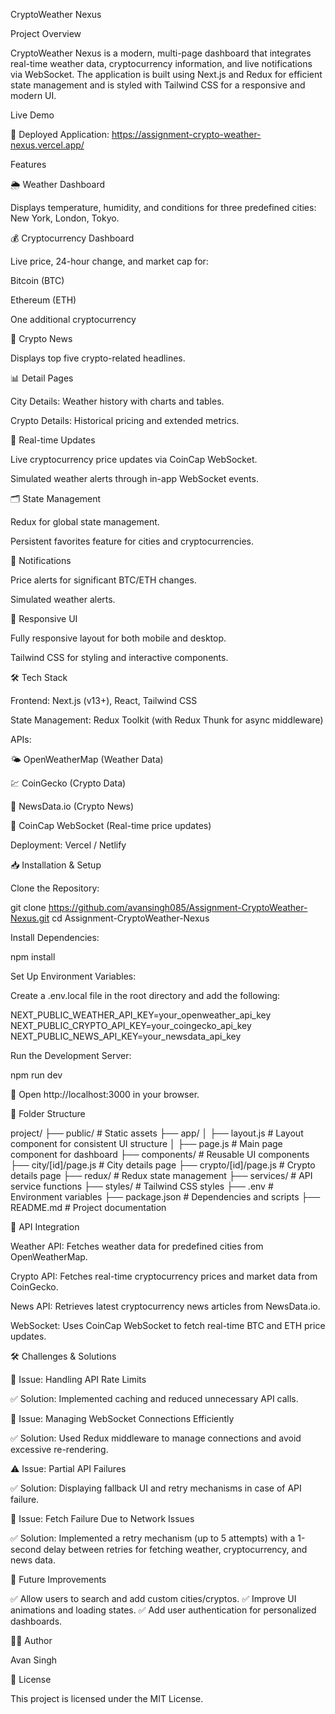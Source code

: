 CryptoWeather Nexus

Project Overview

CryptoWeather Nexus is a modern, multi-page dashboard that integrates real-time weather data, cryptocurrency information, and live notifications via WebSocket. The application is built using Next.js and Redux for efficient state management and is styled with Tailwind CSS for a responsive and modern UI.

Live Demo

🔗 Deployed Application: https://assignment-crypto-weather-nexus.vercel.app/

Features

🌦️ Weather Dashboard

Displays temperature, humidity, and conditions for three predefined cities: New York, London, Tokyo.

💰 Cryptocurrency Dashboard

Live price, 24-hour change, and market cap for:

Bitcoin (BTC)

Ethereum (ETH)

One additional cryptocurrency

📰 Crypto News

Displays top five crypto-related headlines.

📊 Detail Pages

City Details: Weather history with charts and tables.

Crypto Details: Historical pricing and extended metrics.

🔄 Real-time Updates

Live cryptocurrency price updates via CoinCap WebSocket.

Simulated weather alerts through in-app WebSocket events.

🗂️ State Management

Redux for global state management.

Persistent favorites feature for cities and cryptocurrencies.

🔔 Notifications

Price alerts for significant BTC/ETH changes.

Simulated weather alerts.

📱 Responsive UI

Fully responsive layout for both mobile and desktop.

Tailwind CSS for styling and interactive components.

🛠️ Tech Stack

Frontend: Next.js (v13+), React, Tailwind CSS

State Management: Redux Toolkit (with Redux Thunk for async middleware)

APIs:

🌤️ OpenWeatherMap (Weather Data)

💹 CoinGecko (Crypto Data)

📰 NewsData.io (Crypto News)

🔄 CoinCap WebSocket (Real-time price updates)

Deployment: Vercel / Netlify

📥 Installation & Setup

Clone the Repository:

git clone https://github.com/avansingh085/Assignment-CryptoWeather-Nexus.git
cd Assignment-CryptoWeather-Nexus

Install Dependencies:

npm install

Set Up Environment Variables:

Create a .env.local file in the root directory and add the following:

NEXT_PUBLIC_WEATHER_API_KEY=your_openweather_api_key
NEXT_PUBLIC_CRYPTO_API_KEY=your_coingecko_api_key
NEXT_PUBLIC_NEWS_API_KEY=your_newsdata_api_key

Run the Development Server:

npm run dev

🔗 Open http://localhost:3000 in your browser.

📂 Folder Structure

project/
├── public/          # Static assets
├── app/
│   ├── layout.js    # Layout component for consistent UI structure
│   ├── page.js      # Main page component for dashboard
├── components/      # Reusable UI components
├── city/[id]/page.js  # City details page
├── crypto/[id]/page.js # Crypto details page
├── redux/           # Redux state management
├── services/        # API service functions
├── styles/          # Tailwind CSS styles
├── .env             # Environment variables
├── package.json     # Dependencies and scripts
├── README.md        # Project documentation

🔗 API Integration

Weather API: Fetches weather data for predefined cities from OpenWeatherMap.

Crypto API: Fetches real-time cryptocurrency prices and market data from CoinGecko.

News API: Retrieves latest cryptocurrency news articles from NewsData.io.

WebSocket: Uses CoinCap WebSocket to fetch real-time BTC and ETH price updates.

🛠️ Challenges & Solutions

🚧 Issue: Handling API Rate Limits

✅ Solution: Implemented caching and reduced unnecessary API calls.

🔄 Issue: Managing WebSocket Connections Efficiently

✅ Solution: Used Redux middleware to manage connections and avoid excessive re-rendering.

⚠️ Issue: Partial API Failures

✅ Solution: Displaying fallback UI and retry mechanisms in case of API failure.

🔁 Issue: Fetch Failure Due to Network Issues

✅ Solution: Implemented a retry mechanism (up to 5 attempts) with a 1-second delay between retries for fetching weather, cryptocurrency, and news data.

🚀 Future Improvements

✅ Allow users to search and add custom cities/cryptos.
✅ Improve UI animations and loading states.
✅ Add user authentication for personalized dashboards.

👨‍💻 Author

Avan Singh

📜 License

This project is licensed under the MIT License.

